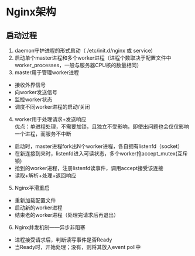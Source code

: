 # Nginx架构

## 启动过程

1. daemon守护进程的形式启动（ /etc/init.d/nginx 或 service)
2. 启动单个master进程和多个worker进程（进程个数取决于配置文件中worker_processes，一般与服务器CPU核的数量相同）
3. master用于管理worker进程
- 接收外界信号
- 向worker发送信号
- 监控worker状态
- 调度不同worker进程的启动/关闭

4. worker用于处理请求+发送响应  
优点：单进程处理，不需要加锁，且独立不受影响，即使出问题也会仅仅影响一个进程，而服务不中断  

- 启动时，master进程fork出N个worker进程，各自拥有listenfd（socket）
- 在新连接到来时，listenfd进入可读状态，多个worker抢accept_mutex(互斥锁)
- 抢到的worker进程，注册listenfd读事件，调用accept接受该连接
- 读取+解析+处理+返回响应


5. Nginx平滑重启
- 重新加载配置文件
- 启动新的worker进程
- 结束老的worker进程（处理完请求后再退出）

6. Nginx并发机制——异步非阻塞

- 进程接受请求后，判断读写事件是否Ready
- 当Ready时，开始处理；没有，则将其放入event poll中


